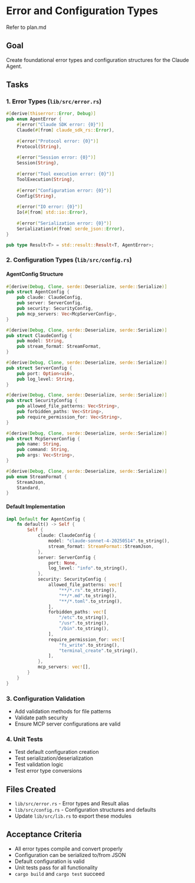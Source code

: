 # Error and Configuration Types

Refer to plan.md

## Goal
Create foundational error types and configuration structures for the Claude Agent.

## Tasks

### 1. Error Types (`lib/src/error.rs`)
```rust
#[derive(thiserror::Error, Debug)]
pub enum AgentError {
    #[error("Claude SDK error: {0}")]
    Claude(#[from] claude_sdk_rs::Error),
    
    #[error("Protocol error: {0}")]  
    Protocol(String),
    
    #[error("Session error: {0}")]
    Session(String),
    
    #[error("Tool execution error: {0}")]
    ToolExecution(String),
    
    #[error("Configuration error: {0}")]
    Config(String),
    
    #[error("IO error: {0}")]
    Io(#[from] std::io::Error),
    
    #[error("Serialization error: {0}")]
    Serialization(#[from] serde_json::Error),
}

pub type Result<T> = std::result::Result<T, AgentError>;
```

### 2. Configuration Types (`lib/src/config.rs`)

#### AgentConfig Structure
```rust
#[derive(Debug, Clone, serde::Deserialize, serde::Serialize)]
pub struct AgentConfig {
    pub claude: ClaudeConfig,
    pub server: ServerConfig, 
    pub security: SecurityConfig,
    pub mcp_servers: Vec<McpServerConfig>,
}

#[derive(Debug, Clone, serde::Deserialize, serde::Serialize)]
pub struct ClaudeConfig {
    pub model: String,
    pub stream_format: StreamFormat,
}

#[derive(Debug, Clone, serde::Deserialize, serde::Serialize)]  
pub struct ServerConfig {
    pub port: Option<u16>,
    pub log_level: String,
}

#[derive(Debug, Clone, serde::Deserialize, serde::Serialize)]
pub struct SecurityConfig {
    pub allowed_file_patterns: Vec<String>,
    pub forbidden_paths: Vec<String>, 
    pub require_permission_for: Vec<String>,
}

#[derive(Debug, Clone, serde::Deserialize, serde::Serialize)]
pub struct McpServerConfig {
    pub name: String,
    pub command: String,
    pub args: Vec<String>,
}

#[derive(Debug, Clone, serde::Deserialize, serde::Serialize)]
pub enum StreamFormat {
    StreamJson,
    Standard,
}
```

#### Default Implementation
```rust
impl Default for AgentConfig {
    fn default() -> Self {
        Self {
            claude: ClaudeConfig {
                model: "claude-sonnet-4-20250514".to_string(),
                stream_format: StreamFormat::StreamJson,
            },
            server: ServerConfig {
                port: None,
                log_level: "info".to_string(),
            },
            security: SecurityConfig {
                allowed_file_patterns: vec![
                    "**/*.rs".to_string(),
                    "**/*.md".to_string(), 
                    "**/*.toml".to_string(),
                ],
                forbidden_paths: vec![
                    "/etc".to_string(),
                    "/usr".to_string(),
                    "/bin".to_string(),
                ],
                require_permission_for: vec![
                    "fs_write".to_string(),
                    "terminal_create".to_string(),
                ],
            },
            mcp_servers: vec![],
        }
    }
}
```

### 3. Configuration Validation
- Add validation methods for file patterns
- Validate path security
- Ensure MCP server configurations are valid

### 4. Unit Tests
- Test default configuration creation
- Test serialization/deserialization 
- Test validation logic
- Test error type conversions

## Files Created
- `lib/src/error.rs` - Error types and Result alias
- `lib/src/config.rs` - Configuration structures and defaults
- Update `lib/src/lib.rs` to export these modules

## Acceptance Criteria
- All error types compile and convert properly
- Configuration can be serialized to/from JSON
- Default configuration is valid
- Unit tests pass for all functionality
- `cargo build` and `cargo test` succeed